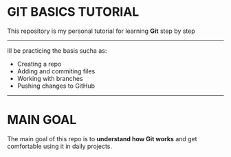 # GIT BASICS TUTORIAL

This repository is my personal tutorial for learning **Git** step by step

----

Ill be practicing the basis sucha as:
- Creating a repo
- Adding and commiting files
- Working with branches  
- Pushing changes to GitHub

---

# MAIN GOAL

The main goal of this repo is to **understand how Git works** and get comfortable using it in daily projects.  

